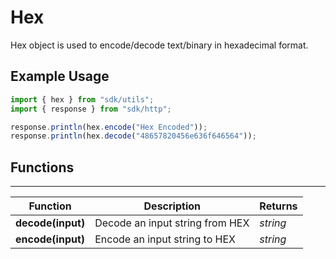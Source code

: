 # Hex

Hex object is used to encode/decode text/binary in hexadecimal format.

## Example Usage

```javascript
import { hex } from "sdk/utils";
import { response } from "sdk/http";

response.println(hex.encode("Hex Encoded"));
response.println(hex.decode("48657820456e636f646564"));
```

## Functions

---

Function     | Description | Returns
------------ | ----------- | --------
**decode(input)**   | Decode an input string from HEX | *string*
**encode(input)**   | Encode an input string to HEX | *string*

